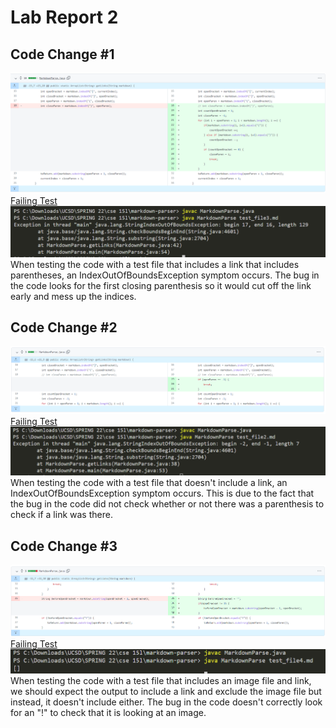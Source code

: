 # Lab Report 2

## **Code Change #1**
![mistake1](mistake1.PNG)
[Failing Test](https://raw.githubusercontent.com/ctanma/markdown-parser/main/test_file3.md)
![symptom1](error1.PNG)
When testing the code with a test file that includes a link that includes parentheses,  an IndexOutOfBoundsException symptom occurs. The bug in the code looks for the first closing parenthesis so it would cut off the link early and mess up the indices.

## **Code Change #2**

![mistake2](mistake2.PNG)
[Failing Test](https://raw.githubusercontent.com/ctanma/markdown-parser/main/test_file2.md)
![symptom2](error2.PNG)
When testing the code with a test file that doesn't include a link, an IndexOutOfBoundsException symptom occurs. This is due to the fact that the bug in the code did not check whether or not there was a parenthesis to check if a link was there.

## **Code Change #3**
![mistake3](mistake3.PNG)
[Failing Test](https://github.com/ctanma/markdown-parser/blob/main/test_file4.md)
![symptom3](error3.PNG)
When testing the code with a test file that includes an image file and link, we should expect the output to include a link and exclude the image file but instead, it doesn't include either. The bug in the code doesn't correctly look for an "!" to check that it is looking at an image.